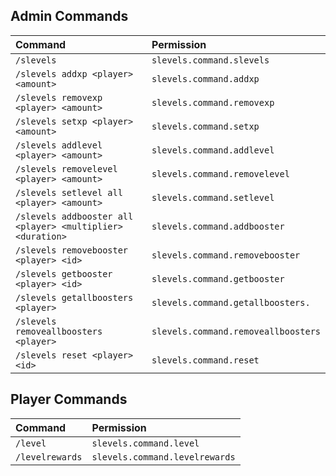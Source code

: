 ## Admin Commands
| Command                                                     | Permission                          |
|:------------------------------------------------------------|:------------------------------------|
| `/slevels`                                                  | `slevels.command.slevels`           |
| `/slevels addxp <player> <amount>`                          | `slevels.command.addxp`             |
| `/slevels removexp <player> <amount>`                       | `slevels.command.removexp`          |
| `/slevels setxp <player> <amount>`                          | `slevels.command.setxp`             |
| `/slevels addlevel <player> <amount>`                       | `slevels.command.addlevel`          |
| `/slevels removelevel <player> <amount>`                    | `slevels.command.removelevel`       |
| `/slevels setlevel all <player> <amount>`                   | `slevels.command.setlevel`          |
| `/slevels addbooster all <player> <multiplier> <duration>`  | `slevels.command.addbooster`        |
| `/slevels removebooster <player> <id>`                      | `slevels.command.removebooster`     |
| `/slevels getbooster <player> <id>`                         | `slevels.command.getbooster`        |
| `/slevels getallboosters <player>`                          | `slevels.command.getallboosters.`   |
| `/slevels removeallboosters <player>`                       | `slevels.command.removeallboosters` |
| `/slevels reset <player> <id>`                              | `slevels.command.reset`             |

## Player Commands
| Command                                                     | Permission                          |
|:------------------------------------------------------------|:------------------------------------|
| `/level`                                                    | `slevels.command.level`             |
| `/levelrewards`                                             | `slevels.command.levelrewards`      |